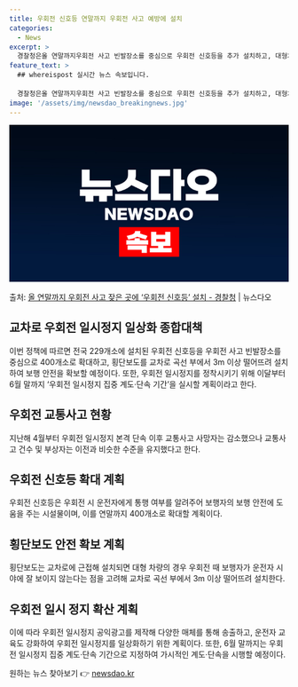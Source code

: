 ```yaml
---
title: 우회전 신호등 연말까지 우회전 사고 예방에 설치
categories:
  - News
excerpt: >
  경찰청은올 연말까지우회전 사고 빈발장소를 중심으로 우회전 신호등을 추가 설치하고, 대형차량 등의 운전자 시야…
feature_text: >
  ## whereispost 실시간 뉴스 속보입니다.

  경찰청은올 연말까지우회전 사고 빈발장소를 중심으로 우회전 신호등을 추가 설치하고, 대형차량 등의 운전자 시야…
image: '/assets/img/newsdao_breakingnews.jpg'
---
```


![뉴스다오 속보](/assets/img/newsdao_breakingnews.jpg)

<p>출처: <a href="https://newsdao.kr/3735" rel="dofollow">올 연말까지 우회전 사고 잦은 곳에 ‘우회전 신호등’ 설치 - 경찰청</a> | 뉴스다오</p>

<h2 data-ke-size="size26">교차로 우회전 일시정지 일상화 종합대책</h2>
이번 정책에 따르면 전국 229개소에 설치된 우회전 신호등을 우회전 사고 빈발장소를 중심으로 400개소로 확대하고, 횡단보도를 교차로 곡선 부에서 3m 이상 떨어뜨려 설치하여 보행 안전을 확보할 예정이다. 또한, 우회전 일시정지를 정착시키기 위해 이달부터 6월 말까지 ‘우회전 일시정지 집중 계도·단속 기간’을 실시할 계획이라고 한다.

<h2 data-ke-size="size26">우회전 교통사고 현황</h2>
지난해 4월부터 우회전 일시정지 본격 단속 이후 교통사고 사망자는 감소했으나 교통사고 건수 및 부상자는 이전과 비슷한 수준을 유지했다고 한다.

<h2 data-ke-size="size26">우회전 신호등 확대 계획</h2>
우회전 신호등은 우회전 시 운전자에게 통행 여부를 알려주어 보행자의 보행 안전에 도움을 주는 시설물이며, 이를 연말까지 400개소로 확대할 계획이다.

<h2 data-ke-size="size26">횡단보도 안전 확보 계획</h2>
횡단보도는 교차로에 근접해 설치되면 대형 차량의 경우 우회전 때 보행자가 운전자 시야에 잘 보이지 않는다는 점을 고려해 교차로 곡선 부에서 3m 이상 떨어뜨려 설치한다.

<h2 data-ke-size="size26">우회전 일시 정지 확산 계획</h2>
이에 따라 우회전 일시정지 공익광고를 제작해 다양한 매체를 통해 송출하고, 운전자 교육도 강화하여 우회전 일시정지를 일상화하기 위한 계획이다. 또한, 6월 말까지는 우회전 일시정지 집중 계도·단속 기간으로 지정하여 가시적인 계도·단속을 시행할 예정이다. 

원하는 뉴스 찾아보기 👉 <a href="https://newsdao.kr" rel="dofollow">newsdao.kr</a>


